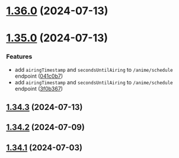 # [1.36.0](https://github.com/ghoshRitesh12/aniwatch-api/compare/v1.35.0...v1.36.0) (2024-07-13)



# [1.35.0](https://github.com/ghoshRitesh12/aniwatch-api/compare/v1.34.3...v1.35.0) (2024-07-13)


### Features

* add `airingTimestamp` and `secondsUntilAiring` to `/anime/schedule` endpoint ([041c0b7](https://github.com/ghoshRitesh12/aniwatch-api/commit/041c0b7098ffb3d87a729d7dbfc774a96761d3c3))
* add `airingTimestamp` and `secondsUntilAiring` to `/anime/schedule` endpoint ([3f0b367](https://github.com/ghoshRitesh12/aniwatch-api/commit/3f0b367ae027370a81df716eb75c05703a1af905))



## [1.34.3](https://github.com/ghoshRitesh12/aniwatch-api/compare/v1.34.2...v1.34.3) (2024-07-13)



## [1.34.2](https://github.com/ghoshRitesh12/aniwatch-api/compare/v1.34.1...v1.34.2) (2024-07-09)



## [1.34.1](https://github.com/ghoshRitesh12/aniwatch-api/compare/v1.34.0...v1.34.1) (2024-07-03)



